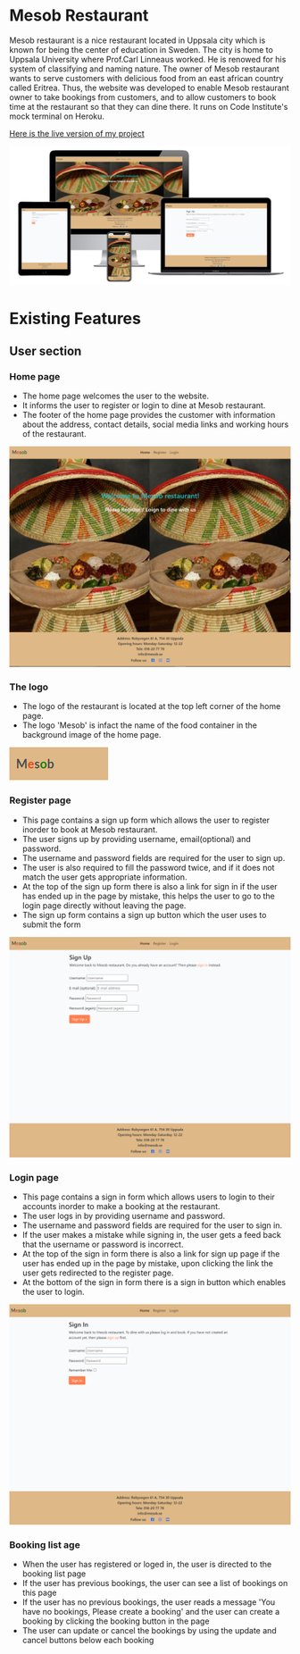 # Mesob Restaurant

<p>
Mesob restaurant is a nice restaurant located in Uppsala city which is known for being the center of education in Sweden. The city is home to Uppsala University where Prof.Carl Linneaus worked. He is renowed for his system of classifying and naming nature. The owner of Mesob restaurant wants to serve customers with delicious food from an east african country called Eritrea. Thus, the website was developed to enable Mesob restaurant owner to take bookings from customers, and to allow customers to book time at the restaurant so that they can dine there. It runs on Code Institute's mock terminal on Heroku.
</p>

[Here is the live version of my project](https://mesob21.herokuapp.com/)

![weblook of the site](/static/readmefiles/websitelook.PNG)


# Existing Features

## User section

### Home page

* The home page welcomes the user to the website.
* It informs the user to register or login to dine at Mesob restaurant.
* The footer of the home page provides the customer with information about the address, contact details,
  social media links and working hours of the restaurant.

![Home page](/static/readmefiles/homepage.PNG)

### The logo
* The logo of the restaurant is located at the top left corner of the home page.
* The logo 'Mesob' is infact the name of the food container in the background image of the home page.

![Logo](/static/readmefiles/logo.PNG)

### Register page

* This page contains a sign up form which allows the user to register inorder to book at Mesob restaurant.
* The user signs up by providing username, email(optional) and password.
* The username and password fields are required for the user to sign up.
* The user is also required to fill the password twice, and if it does not match the user gets appropriate information.
* At the top of the sign up form there is also a link for sign in if the user has ended up in the page by mistake, this helps the user to go to the login page directly without leaving the page.
* The sign up form contains a sign up button which the user uses to submit the form

![Sign up page](/static/readmefiles/signuppage.PNG)


### Login page

* This page contains a sign in form which allows users to login to their accounts inorder to make a booking at the restaurant.
* The user logs in  by providing username and password.
* The username and password fields are required for the user to sign in.
* If the user makes a mistake while signing in, the user gets a feed back that the username or password is incorrect.
* At the top of the sign in form there is also a link for sign up page if the user has ended up in the page by mistake, upon clicking the link the user gets redirected to the register page.
* At the bottom of the sign in form there is a sign in button which enables the user to login.

![Login page](/static/readmefiles/signin.PNG)


### Booking list age

* When the user has registered or loged in, the user is directed to the booking list page
* If the user has  previous bookings, the user can see a list of bookings on this page
* If the user has no previous bookings, the user reads a message 'You have no bookings, Please create a booking' and the user can create a booking by clicking the booking button in the page
* The user can update or cancel the bookings by using the update and cancel buttons below each booking





